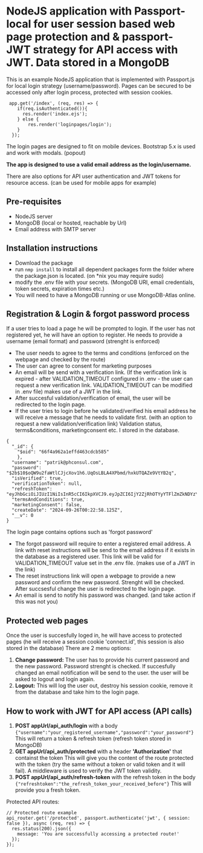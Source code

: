 # NodeJS application with Passport-local for user session based web page protection and & passport-JWT strategy for API access with JWT. Data stored in a MongoDB

This is an example NodeJS application that is implemented with Passport.js for local login strategy (username/password). Pages can be secured to be accessed only after login process, protected with session cookies.
```
 app.get('/index', (req, res) => {
    if(req.isAuthenticated()){
      res.render('index.ejs');
    } else {
        res.render('loginpages/login');
    }
  });
```

The login pages are designed to fit on mobile devices. Bootstrap 5.x is used and work with modals. (popout)

**The app is designed to use a valid email address as the login/username.**

There are also options for API user authentication and JWT tokens for resource access. (can be used for mobile apps for example)

## Pre-requisites
- NodeJS server
- MongoDB (local or hosted, reachable by Url)
- Email address with SMTP server

## Installation instructions
- Download the package
- run ```nmp install``` to install all dependent packages form the folder where the package.json is located. (on *nix you may require sudo)
- modify the .env file with your secrets. (MongoDB URI, email credentials, token secrets, expiration times etc.)
- You will need to have a MongoDB running or use MongoDB-Atlas online.

## Registration & Login & forgot password process

If a user tries to load a page he will be prompted to login.
If the user has not registered yet, he will have an option to register. He needs to provide a username (email format) and password (strenght is enforced)
- The user needs to agree to the terms and conditions (enforced on the webpage and checked by the route)
- The user can agree to consent for marketing purposes
- An email will be send with a verification link. (If the verification link is expired - after VALIDATION_TIMEOUT configured in .env - the user can request a new verification link. VALIDATION_TIMEOUT can be modified in .env file) makes use of a JWT in the link.
- After succesful validation/verification of email, the user will be redirected to the login page.
- If the user tries to login before he validated/verified his email address he will receive a message that he needs to validate first. (with an option to request a new validation/verification link)
Validation status, terms&conditions, marketingconsent etc. I stored in the database.
```
{
  "_id": {
    "$oid": "66f4a962a1effd463cdcb585"
    },
  "username": "patrik@phconsul.com",
  "password": "$2b$10$oQW9u2faWtlCJjcXov1h6.UqOsLBLA4XPbmd/hxkUTQAZe9VtYB2q",
  "isVerified": true,
  "verificationToken": null,
  "refreshToken": "eyJhbGciOiJIUzI1NiIsInR5cCI6IkpXVCJ9.eyJpZCI6IjY2ZjRhOTYyYTFlZmZkNDYzY2RjYjU4NSIsInVzZXJuYW1lIjoicGF0cmlrQHBoY29uc3VsLmNvbSIsImlhdCI6MTcyNzMxMTA5MCwiZXhwIjoxNzU4ODQ3MDkwfQ.TPWsq36VowHwnLlb7ttGQsGXu4dC8oGz0nzCTgGKE1k",
  "termsAndConditions": true,
  "marketingConsent": false,
  "createDate": "2024-09-26T00:22:58.125Z",
  "__v": 0
}
```

  
The login page contains options such as 'forgot password'
- The forgot password will require to enter a registered email address. A link with reset instructions will be send to the email address if it exists in the database as a registered user. This link will be valid for VALIDATION_TIMEOUT value set in the .env file. (makes use of a JWT in the link)
- The reset instructions link will open a webpage to provide a new password and confirm the new password. Strenght will be checked. After succsesful change the user is redirected to the login page.
- An email is send to notify his password was changed. (and take action if this was not you)

## Protected web pages
Once the user is succesfully loged in, he will have access to protected pages (he will receive a session cookie 'connect.id', this session is also stored in the database)
There are 2 menu options:
1. **Change password:** The user has to provide his current password and the new password. Password strenght is checked. If succesfully changed an email notification will be send to the user. the user will be asked to logout and login again.
2. **Logout:** This will log the user out, destroy his session cookie, remove it from the database and take him to the login page.


## How to work with JWT for API access (API calls)
1. **POST appUrl/api_auth/login** with a body ```{"username":"your_registered_username","password":"your_password"}```
This will return a token & refresh token (refresh token stored in MongoDB)
2. **GET appUrl/api_auth/protected** with a header **'Authorization'** that containst the token
This will give you the content of the route protected with the token (try the same without a token or valid token and it will fail).
A middleware is used to verify the JWT token validity.
3. **POST appUrl/api_auth/refresh-token** with the refresh token in the body ```{"refreshtoken":"the_refresh_token_your_received_before"}```
This will provide you a fresh token.

Protected API routes:

```
// Protected route example
api_router.get('/protected', passport.authenticate('jwt', { session: false }), async (req, res) => {
  res.status(200).json({
    message: 'You are successfully accessing a protected route!'
  });
});
```

